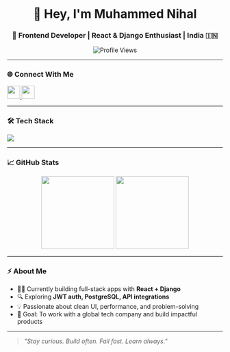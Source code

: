 <h1 align="center">👋 Hey, I'm Muhammed Nihal</h1>
<h3 align="center">🚀 Frontend Developer | React & Django Enthusiast | India 🇮🇳</h3>

<p align="center">
  <img src="https://komarev.com/ghpvc/?username=nihal369&label=Profile%20Views&color=blueviolet&style=flat" alt="Profile Views" />
</p>

---

### 🌐 Connect With Me
<p align="left">
  <a href="https://www.linkedin.com/in/muhammed-nihal-k/" target="_blank">
    <img src="https://skillicons.dev/icons?i=linkedin" height="30" />
  </a>
  <a href="https://instagram.com/nihal__x___" target="_blank">
    <img src="https://skillicons.dev/icons?i=instagram" height="30" />
  </a>
</p>

---

### 🛠️ Tech Stack

<p align="left">
  <img src="https://skillicons.dev/icons?i=html,css,js,react,redux,django,python,postgres,mysql,sqlite,git,github,linux,postman,figma,bash" />
</p>

---

### 📈 GitHub Stats

<p align="center">
  <img src="https://github-readme-stats.vercel.app/api?username=nihal369&show_icons=true&theme=tokyonight&hide_border=true" height="170" />
  <img src="https://github-readme-stats.vercel.app/api/top-langs/?username=nihal369&layout=compact&theme=tokyonight&hide_border=true" height="170" />
</p>

---

### ⚡ About Me

- 🧑‍💻 Currently building full-stack apps with **React + Django**
- 🔍 Exploring **JWT auth, PostgreSQL, API integrations**
- 💡 Passionate about clean UI, performance, and problem-solving
- 🎯 Goal: To work with a global tech company and build impactful products

---

> *"Stay curious. Build often. Fail fast. Learn always."*



<!--
**Nihal369/Nihal369** is a ✨ _special_ ✨ repository because its `README.md` (this file) appears on your GitHub profile.

Here are some ideas to get you started:

- 🔭 I’m currently working on ...
- 🌱 I’m currently learning ...
- 👯 I’m looking to collaborate on ...
- 🤔 I’m looking for help with ...
- 💬 Ask me about ...
- 📫 How to reach me: ...
- 😄 Pronouns: ...
- ⚡ Fun fact: ...
-->
